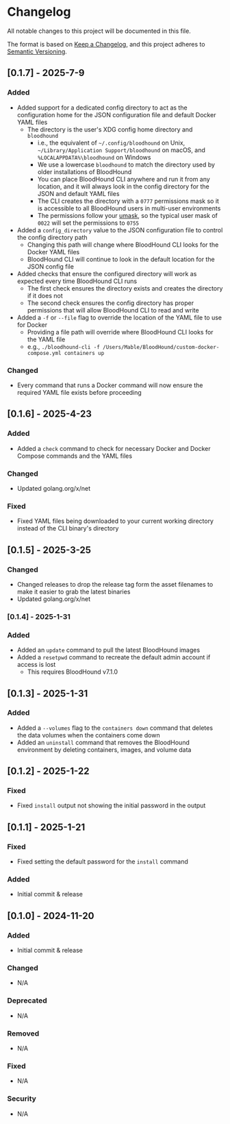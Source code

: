 # Changelog
All notable changes to this project will be documented in this file.

The format is based on [Keep a Changelog](https://keepachangelog.com/en/1.0.0/),
and this project adheres to [Semantic Versioning](https://semver.org/spec/v2.0.0.html).

## [0.1.7] - 2025-7-9

### Added

* Added support for a dedicated config directory to act as the configuration home for the JSON configuration file and default Docker YAML files
  * The directory is the user's XDG config home directory and `bloodhound`
      * i.e., the equivalent of `~/.config/bloodhound` on Unix, \
        `~/Library/Application Support/bloodhound` on macOS, and \
        `%LOCALAPPDATA%\bloodhound` on Windows
      * We use a lowercase `bloodhound` to match the directory used by older installations of BloodHound
    * You can place BloodHound CLI anywhere and run it from any location, and it will always look in the config directory for the JSON and default YAML files
    * The CLI creates the directory with a `0777` permissions mask so it is accessible to all BloodHound users in multi-user environments
    * The permissions follow your [umask](https://man7.org/linux/man-pages/man2/umask.2.html), so the typical user mask of `0022` will set the permissions to `0755`
* Added a `config_directory` value to the JSON configuration file to control the config directory path
  * Changing this path will change where BloodHound CLI looks for the Docker YAML files
  * BloodHound CLI will continue to look in the default location for the JSON config file 
* Added checks that ensure the configured directory will work as expected every time BloodHound CLI runs
  * The first check ensures the directory exists and creates the directory if it does not
  * The second check ensures the config directory has proper permissions that will allow BloodHound CLI to read and write
* Added a `-f` or `--file` flag to override the location of the YAML file to use for Docker
  * Providing a file path will override where BloodHound CLI looks for the YAML file
  * e.g., `./bloodhound-cli -f /Users/Mable/BloodHound/custom-docker-compose.yml containers up`

### Changed

* Every command that runs a Docker command will now ensure the required YAML file exists before proceeding

## [0.1.6] - 2025-4-23

### Added

* Added a `check` command to check for necessary Docker and Docker Compose commands and the YAML files

### Changed

* Updated golang.org/x/net

### Fixed

* Fixed YAML files being downloaded to your current working directory instead of the CLI binary's directory

## [0.1.5] - 2025-3-25

### Changed

* Changed releases to drop the release tag form the asset filenames to make it easier to grab the latest binaries
* Updated golang.org/x/net

### [0.1.4] - 2025-1-31

### Added

* Added an `update` command to pull the latest BloodHound images
* Added a `resetpwd` command to recreate the default admin account if access is lost
  * This requires BloodHound v7.1.0

## [0.1.3] - 2025-1-31

### Added

* Added a `--volumes` flag to the `containers down` command that deletes the data volumes when the containers come down
* Added an `uninstall` command that removes the BloodHound environment by deleting containers, images, and volume data

## [0.1.2] - 2025-1-22

### Fixed

* Fixed `install` output not showing the initial password in the output

## [0.1.1] - 2025-1-21

### Fixed

* Fixed setting the default password for the `install` command

### Added

* Initial commit & release

## [0.1.0] - 2024-11-20

### Added

* Initial commit & release

### Changed

* N/A

### Deprecated

* N/A

### Removed

* N/A

### Fixed

* N/A

### Security

* N/A
